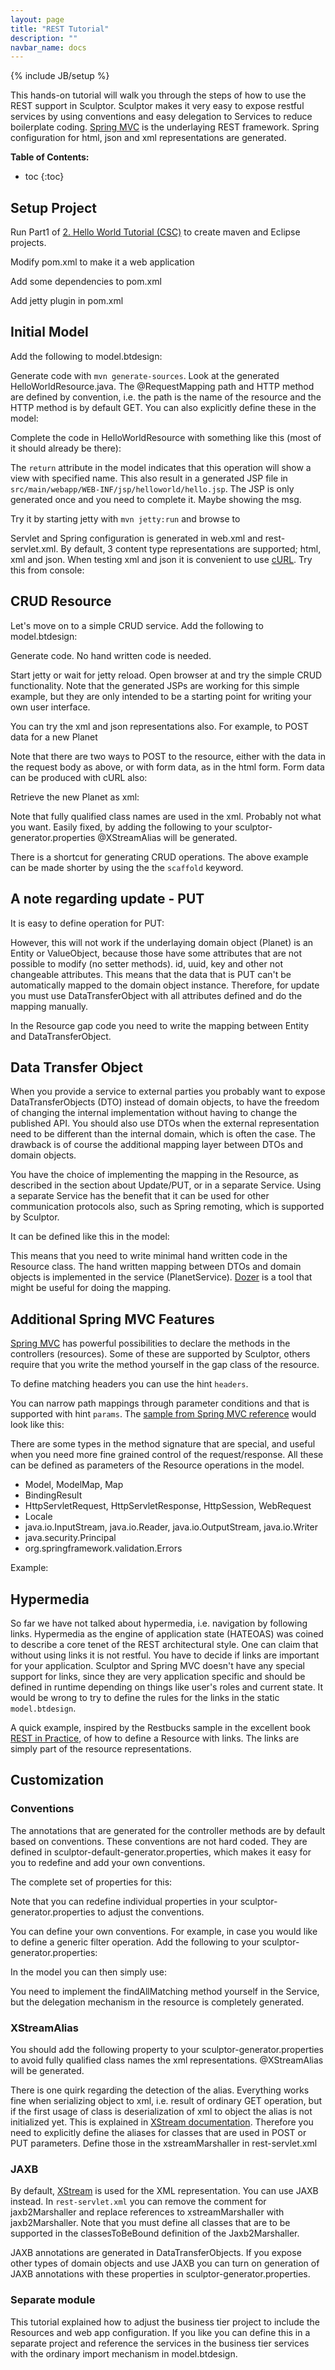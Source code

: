 ```yaml
---
layout: page
title: "REST Tutorial"
description: ""
navbar_name: docs
---
```

{% include JB/setup %}

This hands-on tutorial will walk you through the steps of how to use the REST
support in Sculptor. Sculptor makes it very easy to expose restful services by
using conventions and easy delegation to Services to reduce boilerplate coding.
[Spring MVC][1] is the underlaying REST framework. Spring configuration for
html, json and xml representations are generated.

**Table of Contents:**

* toc
{:toc}

## Setup Project

Run Part1 of [2\. Hello World Tutorial (CSC)][2] to create maven and Eclipse projects.

Modify pom.xml to make it a web application

Add some dependencies to pom.xml

Add jetty plugin in pom.xml

## Initial Model

Add the following to model.btdesign:

Generate code with `mvn generate-sources`. Look at the generated HelloWorldResource.java. The @RequestMapping path and HTTP method are defined by convention, i.e. the path is the name of the resource and the HTTP method is by default GET. You can also explicitly define these in the model:

Complete the code in HelloWorldResource with something like this (most of it should already be there):

The `return` attribute in the model indicates that this operation will show a view with specified name. This also result in a generated JSP file in `src/main/webapp/WEB-INF/jsp/helloworld/hello.jsp`.
The JSP is only generated once and you need to complete it. Maybe showing the msg.

Try it by starting jetty with `mvn jetty:run` and browse to 

Servlet and Spring configuration is generated in web.xml and rest-servlet.xml. By default, 3 content type representations are supported; html, xml and json. When testing xml and json it is convenient to use [cURL][3]. Try this from console:

## CRUD Resource

Let's move on to a simple CRUD service. Add the following to model.btdesign:

Generate code. No hand written code is needed.

Start jetty or wait for jetty reload. Open browser at  and try the simple CRUD functionality. Note that the generated JSPs are working for this simple example, but they are only intended to be a starting point for writing your own user interface.

You can try the xml and json representations also. For example, to POST data for a new Planet

Note that there are two ways to POST to the resource, either with the data in the request body as above, or with form data, as in the html form. Form data can be produced with cURL also:

Retrieve the new Planet as xml:

Note that fully qualified class names are used in the xml. Probably not what you want. Easily fixed, by adding the following to your sculptor-generator.properties @XStreamAlias will be generated.

There is a shortcut for generating CRUD operations. The above example can be made shorter by using the the `scaffold` keyword.

## A note regarding update - PUT

It is easy to define operation for PUT:

However, this will not work if the underlaying domain object (Planet) is an Entity or ValueObject, because those have some attributes that are not possible to modify (no setter methods). id, uuid, key and other not changeable attributes. This means that the data that is PUT can't be automatically mapped to the domain object instance. Therefore, for update you must use DataTransferObject with all attributes defined and do the mapping manually.

In the Resource gap code you need to write the mapping between Entity and DataTransferObject.

## Data Transfer Object

When you provide a service to external parties you probably want to expose DataTransferObjects (DTO) instead of domain objects, to have the freedom of changing the internal implementation without having to change the published API. You should also use DTOs when the external representation need to be different than the internal domain, which is often the case. The drawback is of course the additional mapping layer between DTOs and domain objects.

You have the choice of implementing the mapping in the Resource, as described in the section about Update/PUT, or in a separate Service. Using a separate Service has the benefit that it can be used for other communication protocols also, such as Spring remoting, which is supported by Sculptor.

It can be defined like this in the model:

This means that you need to write minimal hand written code in the Resource class. The hand written mapping between DTOs and domain objects is implemented in the service (PlanetService). [Dozer][4] is a tool that might be useful for doing the mapping.

## Additional Spring MVC Features

[Spring MVC][1] has powerful possibilities to declare the methods in the controllers (resources). Some of these are supported by Sculptor, others require that you write the method yourself in the gap class of the resource.

To define matching headers you can use the hint `headers`.

You can narrow path mappings through parameter conditions and that is supported with hint `params`. The [sample from Spring MVC reference][5] would look like this:

There are some types in the method signature that are special, and useful when you need more fine grained control of the request/response. All these can be defined as parameters of the Resource operations in the model.

  * Model, ModelMap, Map
  * BindingResult
  * HttpServletRequest, HttpServletResponse, HttpSession, WebRequest
  * Locale
  * java.io.InputStream, java.io.Reader, java.io.OutputStream, java.io.Writer
  * java.security.Principal
  * org.springframework.validation.Errors

Example:

## Hypermedia

So far we have not talked about hypermedia, i.e. navigation by following links. Hypermedia as the engine of application state (HATEOAS) was coined to describe a core tenet of the REST architectural style. One can claim that without using links it is not restful. You have to decide if links are important for your application. Sculptor and Spring MVC doesn't have any special support for links, since they are very application specific and should be defined in runtime depending on things like user's roles and current state. It would be wrong to try to define the rules for the links in the static `model.btdesign`.

A quick example, inspired by the Restbucks sample in the excellent book [REST in Practice][6], of how to define a Resource with links. The links are simply part of the resource representations.

## Customization

### Conventions

The annotations that are generated for the controller methods are by default based on conventions. These conventions are not hard coded. They are defined in sculptor-default-generator.properties, which makes it easy for you to redefine and add your own conventions.

The complete set of properties for this:

Note that you can redefine individual properties in your sculptor-generator.properties to adjust the conventions.

You can define your own conventions. For example, in case you would like to define a generic filter operation. Add the following to your sculptor-generator.properties:

In the model you can then simply use:

You need to implement the findAllMatching method yourself in the Service, but the delegation mechanism in the resource is completely generated.

### XStreamAlias

You should add the following property to your sculptor-generator.properties to avoid fully qualified class names the xml representations. @XStreamAlias will be generated.

There is one quirk regarding the detection of the alias. Everything works fine when serializing object to xml, i.e. result of ordinary GET operation, but if the first usage of class is deserialization of xml to object the alias is not initialized yet. This is explained in [XStream documentation][7]. Therefore you need to explicitly define the aliases for classes that are used in POST or PUT parameters. Define those in the xstreamMarshaller in rest-servlet.xml

### JAXB

By default, [XStream][8] is used for the XML representation. You can use JAXB instead. In `rest-servlet.xml` you can remove the comment for jaxb2Marshaller and replace references to xstreamMarshaller with jaxb2Marshaller. Note that you must define all classes that are to be supported in the classesToBeBound definition of the Jaxb2Marshaller.

JAXB annotations are generated in DataTransferObjects. If you expose other types of domain objects and use JAXB you can turn on generation of JAXB annotations with these properties in sculptor-generator.properties.

### Separate module

This tutorial explained how to adjust the business tier project to include the Resources and web app configuration. If you like you can define this in a separate project and reference the services in the business tier services with the ordinary import mechanism in model.btdesign.

   [1]: http://static.springsource.org/spring/docs/3.0.x/reference/mvc.html
   [2]: hello-world-tutorial
   [3]: http://curl.haxx.se/
   [4]: http://dozer.sourceforge.net/
   [5]: http://static.springsource.org/spring/docs/3.0.x/reference/mvc.html#mvc-ann-requestmapping-advanced
   [6]: http://restinpractice.com/
   [7]: http://xstream.codehaus.org/annotations-tutorial.html#AutoDetect
   [8]: http://xstream.codehaus.org/
  
